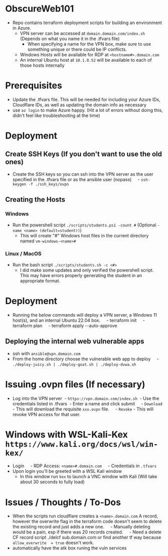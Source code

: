 # ObscureWeb101
- Repo contains terraform deployment scripts for building an environment in Azure.
	- VPN server can be accessed at `domain.domain.com/index.sh` (Depends on what you name it in the .tfvars file)
		- When specifying a name for the VPN box, make sure to use something unique or there could be IP conflicts.
	- Windows Hosts will be available for RDP at `<hostname#>.domain.com`
	- An internal Ubuntu host at `10.1.0.52` will be available to each of those hosts internally
# Prerequisites
- Update the .tfvars file. This will be needed for including your Azure IDs, Cloudflare IDs, as well as updating the domain info as necessary
- use `az login` to make Azure happy. (Hit a lot of errors without doing this, didn't feel like troubleshooting at the time)
# Deployment
## Create SSH Keys (If you don't want to use the old ones)
- Create the SSH keys so you can ssh into the VPN server as the user specified in the .tfvars file or as the ansible user (nopass)
    - `ssh-keygen -f ./ssh_keys/ovpn`
## Creating the Hosts
### Windows
- Run the powershell script `./scripts/students.ps1 -count #` (Optional `-name <name> (default=student))`)
	- This will create "#" Windows host files in the current directory named `vm-windows-<name>#`
### Linux / MacOS
- Run the bash script `./scripts/students.sh -c <#>`
	- I did make some updates and only verified the powershell script. This may have errors properly generating the student in an appropriate format.
# Deployment
- Running the below commands will deploy a VPN server, a Windows 11 host(s), and an internal Ubuntu 22.04 box.
    - terraform init
    - terraform plan
    - terraform apply --auto-approve
## Deploying the internal web vulnerable apps
- ssh with `ansible@vpn.domain.com`
- From the home directory choose the vulnerable web app to deploy
    - `./deploy-juicy.sh | ./deploy-goat.sh | ./deploy-dvwa.sh`
# Issuing .ovpn files (If necessary)
- Log into the VPN server
 - `https://vpn.domain.com/index.sh`
 - Use the credentials listed in .tfvars
 - Enter a name and click submit
    - `Download` - This will download the requisite `xxx.ovpn` file.
    - `Revoke` - This will revoke VPN access for that user.

# Windows with WSL-Kali-Kex `https://www.kali.org/docs/wsl/win-kex/`
- Login
    - RDP Access: `<name>#.domain.com`
    - Credentials in `.tfvars`
- Upon login you'll be greeted with a WSL Kali window
	- In this window run `kex` to launch a VNC window with Kali (Will take about 30 seconds to fully load)

# Issues / Thoughts / To-Dos
- When the scripts run cloudflare creates a `<name>.domain.com` A record, however the overwrite flag in the terraform code doesn't seem to delete the existing record and just adds a new one.
    - Manually deleting would be a pain, esp if there was 20 records created.
    - Need a delete CF record script ./delcf sub.domain.com or find another tf way because `allow_overwrite  = true` doesn't work.
- automatically have the atk box runing the vuln services